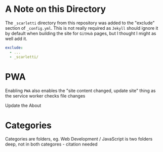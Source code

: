 
# A Note on this Directory
The `_scarletti` directory from this repository was added to the "exclude" section of `_config.yml`. This is not really required as `Jekyll` should ignore it by default when building the site for `GitHub` pages, but I thought I might as well add it.

```yaml
exclude:
  - ...
  - _scarletti/
```

# PWA
Enabling `PWA` also enables the "site content changed, update site" thing as the service worker checks file changes

Update the About

# Categories
Categories are folders, eg. Web Development / JavaScript is two folders deep, not in both categores - citation needed